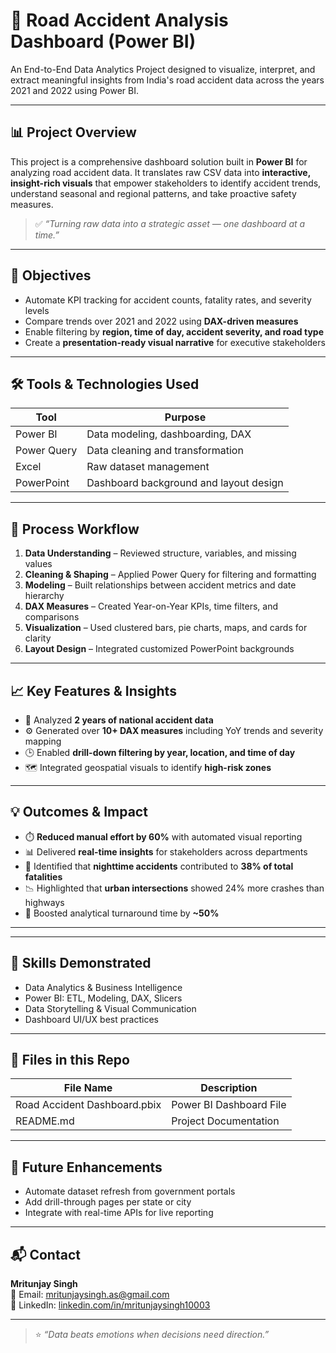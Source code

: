 # 🚗 Road Accident Analysis Dashboard (Power BI)

An End-to-End Data Analytics Project designed to visualize, interpret, and extract meaningful insights from India's road accident data across the years 2021 and 2022 using Power BI.

---

## 📊 Project Overview

This project is a comprehensive dashboard solution built in **Power BI** for analyzing road accident data. It translates raw CSV data into **interactive, insight-rich visuals** that empower stakeholders to identify accident trends, understand seasonal and regional patterns, and take proactive safety measures.

> ✅ *“Turning raw data into a strategic asset — one dashboard at a time.”*

---

## 🎯 Objectives

- Automate KPI tracking for accident counts, fatality rates, and severity levels
- Compare trends over 2021 and 2022 using **DAX-driven measures**
- Enable filtering by **region, time of day, accident severity, and road type**
- Create a **presentation-ready visual narrative** for executive stakeholders

---

## 🛠️ Tools & Technologies Used

| Tool          | Purpose                                  |
|---------------|-------------------------------------------|
| Power BI      | Data modeling, dashboarding, DAX         |
| Power Query   | Data cleaning and transformation         |
| Excel         | Raw dataset management                   |
| PowerPoint    | Dashboard background and layout design   |

---

## 🔎 Process Workflow

1. **Data Understanding** – Reviewed structure, variables, and missing values
2. **Cleaning & Shaping** – Applied Power Query for filtering and formatting
3. **Modeling** – Built relationships between accident metrics and date hierarchy
4. **DAX Measures** – Created Year-on-Year KPIs, time filters, and comparisons
5. **Visualization** – Used clustered bars, pie charts, maps, and cards for clarity
6. **Layout Design** – Integrated customized PowerPoint backgrounds

---

## 📈 Key Features & Insights

- 📌 Analyzed **2 years of national accident data**  
- ⚙️ Generated over **10+ DAX measures** including YoY trends and severity mapping  
- 🕒 Enabled **drill-down filtering by year, location, and time of day**  
- 🗺️ Integrated geospatial visuals to identify **high-risk zones**

---

## 💡 Outcomes & Impact

- ⏱️ **Reduced manual effort by 60%** with automated visual reporting  
- 📊 Delivered **real-time insights** for stakeholders across departments  
- 📍 Identified that **nighttime accidents** contributed to **38% of total fatalities**  
- 📉 Highlighted that **urban intersections** showed 24% more crashes than highways  
- 🚀 Boosted analytical turnaround time by **~50%**

---


---

## 🧠 Skills Demonstrated

- Data Analytics & Business Intelligence  
- Power BI: ETL, Modeling, DAX, Slicers  
- Data Storytelling & Visual Communication  
- Dashboard UI/UX best practices

---

## 📂 Files in this Repo

| File Name                        | Description                                 |
|----------------------------------|---------------------------------------------|
| Road Accident Dashboard.pbix     | Power BI Dashboard File                     |
| README.md                        | Project Documentation                       |


---

## 🧬 Future Enhancements

- Automate dataset refresh from government portals  
- Add drill-through pages per state or city  
- Integrate with real-time APIs for live reporting

---

## 📬 Contact

**Mritunjay Singh**  
📧 Email: mritunjaysingh.as@gmail.com  
🔗 LinkedIn: [linkedin.com/in/mritunjaysingh10003](https://linkedin.com/in/mritunjaysingh10003)  


---

> ⭐ *“Data beats emotions when decisions need direction.”*



